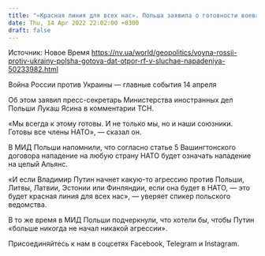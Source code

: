 ```yaml
---
title: "«Красная линия для всех нас». Польша заявила о готовности воевать с Россией в случае вторжения на ее территорию"
date: Thu, 14 Apr 2022 22:02:00 +0300
draft: false
---
```

Источник: Новое Время https://nv.ua/world/geopolitics/voyna-rossii-protiv-ukrainy-polsha-gotova-dat-otpor-rf-v-sluchae-napadeniya-50233982.html


Война России против Украины — главные события 14 апреля

 Об этом заявил пресс-секретарь Министерства иностранных дел Польши Лукаш Ясина в комментарии ТСН.

«Мы всегда к этому готовы. И не только мы, но и наши союзники. Готовы все члены НАТО», — сказал он.

В МИД Польши напомнили, что согласно статье 5 Вашингтонского договора нападение на любую страну НАТО будет означать нападение на целый Альянс.

«И если Владимир Путин начнет какую-то агрессию против Польши, Литвы, Латвии, Эстонии или Финляндии, если она будет в НАТО, — это будет красная линия для всех нас», — уверяет спикер польского ведомства.

В то же время в МИД Польши подчеркнули, что хотели бы, чтобы Путин «больше никогда не начал никакой агрессии».

Присоединяйтесь к нам в соцсетях Facebook, Telegram и Instagram.
